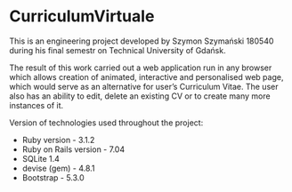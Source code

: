 # CurriculumVirtuale

This is an engineering project developed by Szymon Szymański 180540 during his final semestr on Technical University of Gdańsk.

The result of this work carried out a web application run in any browser which allows creation of animated, interactive and personalised web page, which would serve as an alternative for user’s Curriculum Vitae. The user also has an ability to edit, delete an existing CV or to create many more instances of it.

Version of technologies used throughout the project:
* Ruby version - 3.1.2
* Ruby on Rails version - 7.04
* SQLite 1.4
* devise (gem) - 4.8.1
* Bootstrap - 5.3.0
